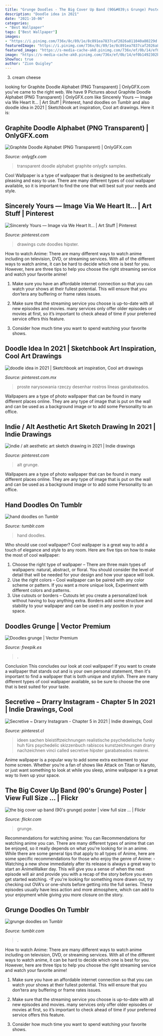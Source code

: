 ```yaml
---
title: "Grunge Doodles - The Big Cover Up Band (90&#039;s Grunge) Poster"
description: "Doodle idea in 2021"
date: "2021-10-06"
categories:
- "Best Wallpaper"
tags: ["Best Wallpaper"]
images:
- "https://i.pinimg.com/736x/8c/89/1e/8c891ea7837caf2026a811040a80229d.jpg"
featuredImage: "https://i.pinimg.com/736x/8c/89/1e/8c891ea7837caf2026a811040a80229d.jpg"
featured_image: "https://s-media-cache-ak0.pinimg.com/736x/ef/0b/14/ef0b1492302b95544e29b45ffa9e4db1--tumblr-drawings-hipster-doodles-cute-sketches-tumblr.jpg"
image: "https://s-media-cache-ak0.pinimg.com/736x/ef/0b/14/ef0b1492302b95544e29b45ffa9e4db1--tumblr-drawings-hipster-doodles-cute-sketches-tumblr.jpg"
ShowToc: true
author: "Zion Quigley"
---
```



3. cream cheese 

	

		
looking for Graphite Doodle Alphabet (PNG Transparent) | OnlyGFX.com you've came to the right web. We have 9 Pictures about Graphite Doodle Alphabet (PNG Transparent) | OnlyGFX.com like Sincerely Yours — Image via We Heart It... | Art Stuff | Pinterest, hand doodles on Tumblr and also doodle idea in 2021 | Sketchbook art inspiration, Cool art drawings. Here it is:
		
    
## Graphite Doodle Alphabet (PNG Transparent) | OnlyGFX.com

<img loading=lazy src="https://www.onlygfx.com/wp-content/uploads/2018/10/a-1.png" onerror="this.onerror=null;this.src='https://tse4.mm.bing.net/th?id=OIP.Gz92OLNAgNjHIKskrTYLpAAAAA&amp;pid=15.1';" alt="Graphite Doodle Alphabet (PNG Transparent) | OnlyGFX.com">

_Source: onlygfx.com_

>transparent doodle alphabet graphite onlygfx samples. 

	

Cool Wallpaper is a type of wallpaper that is designed to be aesthetically pleasing and easy to use. There are many different types of cool wallpaper available, so it is important to find the one that will best suit your needs and style.

    
## Sincerely Yours — Image Via We Heart It... | Art Stuff | Pinterest

<img loading=lazy src="https://s-media-cache-ak0.pinimg.com/736x/ef/0b/14/ef0b1492302b95544e29b45ffa9e4db1--tumblr-drawings-hipster-doodles-cute-sketches-tumblr.jpg" onerror="this.onerror=null;this.src='https://tse2.mm.bing.net/th?id=OIP.8aZzHmIR2Hzc_k0NlonucAHaJ4&amp;pid=15.1';" alt="Sincerely Yours — Image via We Heart It... | Art Stuff | Pinterest">

_Source: pinterest.com_

>drawings cute doodles hipster. 

	

How to watch Anime: There are many different ways to watch anime including on television, DVD, or streaming services.
With all of the different ways to watch anime, it can be hard to decide which one is best for you. However, here are three tips to help you choose the right streaming service and watch your favorite anime!
1. Make sure you have an affordable internet connection so that you can watch your shows at their fullest potential. This will ensure that you don’tera any buffering or frame rates issues.

2. Make sure that the streaming service you choose is up-to-date with all new episodes and movies. many services only offer older episodes or movies at first, so it’s important to check ahead of time if your preferred service offers this feature.

3. Consider how much time you want to spend watching your favorite shows.

    
## Doodle Idea In 2021 | Sketchbook Art Inspiration, Cool Art Drawings

<img loading=lazy src="https://i.pinimg.com/736x/cc/9b/20/cc9b20e38cf3f8ee9ab3ddc33c88da26.jpg" onerror="this.onerror=null;this.src='https://tse2.mm.bing.net/th?id=OIP.IDGTOGLpqHoWAxjc1YFk3QHaNK&amp;pid=15.1';" alt="doodle idea in 2021 | Sketchbook art inspiration, Cool art drawings">

_Source: pinterest.com.mx_

>proste narysowania rzeczy desenhar rostros líneas garabateados. 

	



Wallpapers are a type of photo wallpaper that can be found in many different places online. They are any type of image that is put on the wall and can be used as a background image or to add some Personality to an office.

    
## Indie / Alt Aesthetic Art Sketch Drawing In 2021 | Indie Drawings

<img loading=lazy src="https://i.pinimg.com/736x/8c/89/1e/8c891ea7837caf2026a811040a80229d.jpg" onerror="this.onerror=null;this.src='https://tse3.mm.bing.net/th?id=OIP.x7gYISWbp-QKCzbgxPbcowHaKb&amp;pid=15.1';" alt="indie / alt aesthetic art sketch drawing in 2021 | Indie drawings">

_Source: pinterest.com_

>alt grunge. 

	



Wallpapers are a type of photo wallpaper that can be found in many different places online. They are any type of image that is put on the wall and can be used as a background image or to add some Personality to an office.

    
## Hand Doodles On Tumblr

<img loading=lazy src="http://40.media.tumblr.com/2ec2ba8cd9e9b4614a1b9bdbe24d39a5/tumblr_nagyzrZcFn1rf3jdqo1_500.jpg" onerror="this.onerror=null;this.src='https://tse2.mm.bing.net/th?id=OIP.CyACDskz82wOJLLtpGwmLgHaKE&amp;pid=15.1';" alt="hand doodles on Tumblr">

_Source: tumblr.com_

>hand doodles. 

	

Who should use cool wallpaper?
Cool wallpaper is a great way to add a touch of elegance and style to any room. Here are five tips on how to make the most of cool wallpaper: 
1) Choose the right type of wallpaper – There are three main types of wallpapers: natural, abstract, or floral. You should consider the level of detail that will be needed for your design and how your space will look. 
2) Use the right colors – Cool wallpaper can be paired with any color scheme or pattern. If you want a more unique look, Experiment with different colors and patterns. 
3) Use cutouts or borders – Cutouts let you create a personalized look without having to buy anything extra. Borders add some structure and stability to your wallpaper and can be used in any position in your space.

    
## Doodles Grunge | Vector Premium

<img loading=lazy src="https://image.freepik.com/vector-gratis/doodles-grunge_7129-30.jpg" onerror="this.onerror=null;this.src='https://tse4.mm.bing.net/th?id=OIP.385VVGAmr8D9V5sgvqEq_gHaHa&amp;pid=15.1';" alt="Doodles grunge | Vector Premium">

_Source: freepik.es_

>. 

	

Conclusion
This concludes our look at cool wallpaper! If you want to create a wallpaper that stands out and is your own personal statement, then it's important to find a wallpaper that is both unique and stylish. There are many different types of cool wallpaper available, so be sure to choose the one that is best suited for your taste.

    
## Secretive ~ Drarry Instagram - Chapter 5 In 2021 | Indie Drawings, Cool

<img loading=lazy src="https://i.pinimg.com/736x/a9/73/e1/a973e1ab174d64f8a2b2b168cfd80a95.jpg" onerror="this.onerror=null;this.src='https://tse1.mm.bing.net/th?id=OIP.rFpZzRcd_aS1b6eltRYdHAHaK_&amp;pid=15.1';" alt="Secretive ~ Drarry Instagram - Chapter 5 in 2021 | Indie drawings, Cool">

_Source: pinterest.cl_

>ideen sachen bleistiftzeichnungen realistische psychedelische funky huh fürs psychedelic skizzenbuch rabiscos kunstzeichnungen drarry nachzeichnen vinci called secretive hípster garabateados malerei. 

	

Anime wallpaper is a popular way to add some extra excitement to your home screen. Whether you’re a fan of shows like Attack on Titan or Naruto, or just want something to look at while you sleep, anime wallpaper is a great way to liven up your space.

    
## The Big Cover Up Band (90&#039;s Grunge) Poster | View Full Size … | Flickr

<img loading=lazy src="https://c2.staticflickr.com/8/7353/10606266004_01c1a054f0_b.jpg" onerror="this.onerror=null;this.src='https://tse3.mm.bing.net/th?id=OIP.LZXneKiiu5rNmo58lMpHtgHaLG&amp;pid=15.1';" alt="the big cover up band (90&#039;s grunge) poster | view full size … | Flickr">

_Source: flickr.com_

>grunge. 

	

Recommendations for watching anime: You can
Recommendations for watching anime you can. There are many different types of anime that can be enjoyed, so it really depends on what you're looking for in an anime. While there are some general tips that apply to all types of Anime, here are some specific recommendations for those who enjoy the genre of Anime: 
-Watching a new show immediately after its release is always a great way to start an AnimeWalker day. This will give you a sense of when the next episode will air and provide you with a recap of the story before you even get started watching. 
-If you're looking for something more drawn out, try checking out OVA's or one-shots before getting into the full series. These episodes usually have less action and more atmosphere, which can add to your enjoyment while giving you more closure on the story.

    
## Grunge Doodles On Tumblr

<img loading=lazy src="https://40.media.tumblr.com/79fb7f5171106ae16bf99b208915b661/tumblr_npvxsrizAl1uw4iv1o1_500.jpg" onerror="this.onerror=null;this.src='https://tse4.mm.bing.net/th?id=OIP.fW0cv9tqQ4EsDArTJcjTawHaJ4&amp;pid=15.1';" alt="grunge doodles on Tumblr">

_Source: tumblr.com_

>. 

	

How to watch Anime: There are many different ways to watch anime including on television, DVD, or streaming services.
With all of the different ways to watch anime, it can be hard to decide which one is best for you. However, here are three tips to help you choose the right streaming service and watch your favorite anime!
1. Make sure you have an affordable internet connection so that you can watch your shows at their fullest potential. This will ensure that you don’tera any buffering or frame rates issues.

2. Make sure that the streaming service you choose is up-to-date with all new episodes and movies. many services only offer older episodes or movies at first, so it’s important to check ahead of time if your preferred service offers this feature.

3. Consider how much time you want to spend watching your favorite shows.

